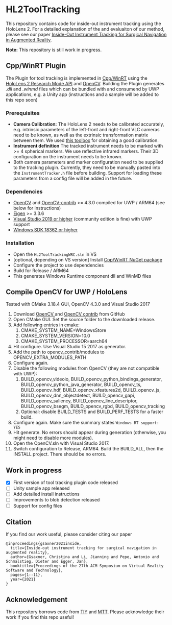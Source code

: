 # HL2ToolTracking

This repository contains code for inside-out instrument tracking using the HoloLens 2. For a detailed explanation of the 
and evaluaiton of our method, please see our paper [Inside-Out Instrument Tracking for Surgical Navigation in Augmented 
Reality]. 

**Note:** This repository is still work in progress. 

## Cpp/WinRT Plugin

The Plugin for tool tracking is implemented in 
[Cpp/WinRT](https://docs.microsoft.com/en-us/windows/uwp/cpp-and-winrt-apis/) using the 
[HoloLens 2 Research Mode API](https://github.com/microsoft/HoloLens2ForCV) and [OpenCV]. Building the Plugin generates
 _.dll_ and _.winmd_ files which can be bundled with and consumend by UWP applications, e.g. a Unity app (instructions 
 and a sample will be added to this repo soon)

### Prerequisites
* **Camera Calibration:** The HoloLens 2 needs to be calibrated accurately, e.g. intrinsic parameters of the left-front 
and right-front VLC 
cameras need to be known, as well as the extrinsic transformation matrix between them. We used [this toolbox] for 
obtaining a good calibration.
* **Instrument definition** The tracked instrument needs to be marked with >= 4 spherical markers. We use reflective 
infrared markers. Their 3D configuration on the instrument needs to be known.
* Both camera parameters and marker configuration need to be supplied to the tracking plugin. Currently, they need to 
be manually pasted into the `InstrumentTracker.h` file before building. Support for loading these parameters from a 
config file will be added in the future.

### Dependencies
* [OpenCV] and [OpenCV-contrib] >= 4.3.0 compiled for UWP / ARM64 (see below for instructions)
* [Eigen] >= 3.3.6
* [Visual Studio 2019 or higher](https://developer.microsoft.com/en-us/windows/downloads) (community edition is fine) 
with UWP support
* [Windows SDK 18362 or higher](https://developer.microsoft.com/en-US/windows/downloads/windows-10-sdk)

### Installation
* Open the `HL2ToolTrackingWRC.sln` in VS
* [optional, depending on VS version] Install 
[Cpp/WinRT NuGet package](https://www.nuget.org/packages/Microsoft.Windows.CppWinRT/)
* Configure the project to use dependencies
* Build for Release / ARM64
* This generates Windows Runtime component dll and WinMD files

## Compile OpenCV for UWP / HoloLens
Tested with CMake 3.18.4 GUI, OpenCV 4.3.0 and Visual Studio 2017

1. Download [OpenCV ](https://github.com/opencv/opencv/releases) and [OpenCV contrib](https://github.com/opencv/opencv_contrib) from GitHub
2. Open CMake GUI. Set the source folder to the downloaded release.
3. Add following entries in cmake:
   1.   CMAKE_SYSTEM_NAME=WindowsStore
   2.   CMAKE_SYSTEM_VERSION=10.0
   4.   CMAKE_SYSTEM_PROCESSOR=aarch64
4. Hit configure. Use Visual Studio 15 2017 as generator.
5. Add the path to opencv_contrib/modules to OPENCV_EXTRA_MODULES_PATH
6. Configure again.
7. Disable the following modules from OpenCV (they are not compatible with UWP):
   1. BUILD_opencv_videoio, BUILD_opencv_python_bindings_generator, BUILD_opencv_python_java_generator, BUILD_opencv_ts, BUILD_opencv_hdf, BUILD_opencv_xfeatures2d, BUILD_opencv_js, BUILD_opencv_dnn_objectdetect, BUILD_opencv_gapi, BUILD_opencv_saliency, BUILD_opencv_line_descriptor, BUILD_opencv_bsegm, BUILD_opencv_rgbd, BUILD_opencv_tracking
   2. Optional: disable BUILD_TESTS and BUILD_PERF_TESTS for a faster build.
8. Configure again. Make sure the summary states `Windows RT support: YES`
9. Hit generate. No errors should appear during generation (otherwise, you might need to disable more modules).
10. Open the OpenCV.sln with Visual Studio 2017.
11. Switch configuration to Release, ARM64. Build the BUILD_ALL, then the INSTALL project. There should be no errors.

## Work in progress
- [x] First version of tool tracking plugin code released
- [ ] Unity sample app released
- [ ] Add detailed install instructions
- [ ] Improvements to blob detection released
- [ ] Support for config files

## Citation
If you find our work useful, please consider citing our paper

    @inproceedings{gsaxner2021inside,
      title={Inside-out instrument tracking for surgical navigation in augmented reality},
      author={Gsaxner, Christina and Li, Jianning and Pepe, Antonio and Schmalstieg, Dieter and Egger, Jan},
      booktitle={Proceedings of the 27th ACM Symposium on Virtual Reality Software and Technology},
      pages={1--11},
      year={2021}
    }

## Acknowledgement
This repository borrows code from [TIY] and [MTT]. Please acknowledge their work if you find this 
repo useful! 

[TIY]: https://github.com/gaschler/tiy
[MTT]: https://github.com/Smorodov/Multitarget-tracker
[OpenCV]: https://github.com/opencv/opencv
[OpenCV-contrib]: https://github.com/opencv/opencv_contrib
[Eigen]: https://eigen.tuxfamily.org/index.php?title=Main_Page
[Inside-Out Instrument Tracking for Surgical Navigation in Augmented Reality]: https://arbook.icg.tugraz.at/schmalstieg/Schmalstieg_402.pdf
[this toolbox]: https://github.com/RobVisLab/camera_calibration
